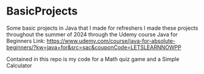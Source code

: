 # BasicProjects

Some basic projects in Java that I made for refreshers
I made these projects throughout the summer of 2024 through the Udemy course Java for Beginners
Link: https://www.udemy.com/course/java-for-absolute-beginners/?kw=java+for&src=sac&couponCode=LETSLEARNNOWPP

Contained in this repo is my code for a Math quiz game and a Simple Calculator

